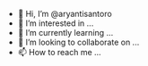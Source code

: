 - 👋 Hi, I’m @aryantisantoro
- 👀 I’m interested in ...
- 🌱 I’m currently learning ...
- 💞️ I’m looking to collaborate on ...
- 📫 How to reach me ...

<!---
aryantisantoro/aryantisantoro is a ✨ special ✨ repository because its `README.md` (this file) appears on your GitHub profile.
You can click the Preview link to take a look at your changes.
--->
